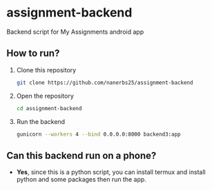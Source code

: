 # assignment-backend
Backend script for My Assignments android app

## How to run?
1. Clone this repository
   ```bash
   git clone https://github.com/nanerbs25/assignment-backend
   ```
2. Open the repository
   ```bash
   cd assignment-backend
   ```
3. Run the backend
   ```bash
   gunicorn --workers 4 --bind 0.0.0.0:8000 backend3:app
   ```

## Can this backend run on a phone?
- **Yes**, since this is a python script, you can install termux and install python and some packages then run the app.
